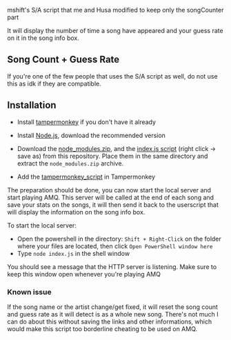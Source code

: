 mshift's S/A script that me and Husa modified to keep only the songCounter part

It will display the number of time a song have appeared and your guess rate on it in the song info box.

## Song Count + Guess Rate

If you're one of the few people that uses the S/A script as well, do not use this as idk if they are compatible.

## Installation

- Install [tampermonkey](https://www.tampermonkey.net/) if you don't have it already

- Install [Node.js](https://nodejs.org/en/), download the recommended version

- Download the [node_modules.zip](https://github.com/xSardine/AMQ-Stuff/raw/main/songCountGuessRate/node_modules.zip), and the [index.js script](https://raw.githubusercontent.com/xSardine/AMQ-Stuff/main/songCountGuessRate/index.js) (right click → save as) from this repository. Place them in the same directory and extract the `node_modules.zip` archive.

- Add the [tampermonkey_script](https://github.com/xSardine/AMQ-Stuff/raw/main/songCountGuessRate/tampermonkey_script.user.js) in Tampermonkey

The preparation should be done, you can now start the local server and start playing AMQ.
This server will be called at the end of each song and save your stats on the songs, it will then send it back to the userscript that will display the information on the song info box.

To start the local server:

- Open the powershell in the directory: `Shift + Right-Click` on the folder where your files are located, then click `Open PowerShell window here`
- Type `node index.js` in the shell window

You should see a message that the HTTP server is listening. Make sure to keep this window open whenever you're playing AMQ

### Known issue

If the song name or the artist change/get fixed, it will reset the song count and guess rate as it will detect is as a whole new song. There's not much I can do about this without saving the links and other informations, which would make this script too borderline cheating to be used on AMQ.
